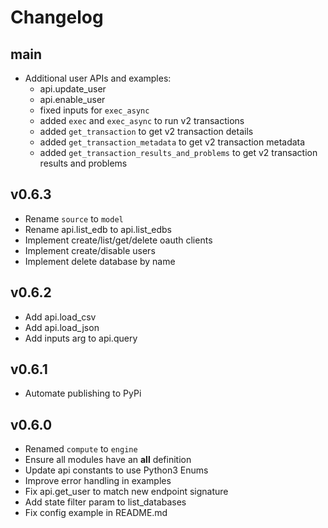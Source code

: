 # Changelog

## main

* Additional user APIs and examples:
    - api.update_user
    - api.enable_user
    - fixed inputs for `exec_async`
    - added `exec` and `exec_async` to run v2 transactions
    - added `get_transaction` to get v2 transaction details
    - added `get_transaction_metadata` to get v2 transaction metadata
    - added `get_transaction_results_and_problems` to get v2 transaction results and problems

## v0.6.3

* Rename `source` to `model`
* Rename api.list_edb to api.list_edbs
* Implement create/list/get/delete oauth clients
* Implement create/disable users
* Implement delete database by name

## v0.6.2

* Add api.load_csv
* Add api.load_json
* Add inputs arg to api.query

## v0.6.1

* Automate publishing to PyPi

## v0.6.0

* Renamed `compute` to `engine`
* Ensure all modules have an __all__ definition
* Update api constants to use Python3 Enums
* Improve error handling in examples
* Fix api.get_user to match new endpoint signature
* Add state filter param to list_databases
* Fix config example in README.md
